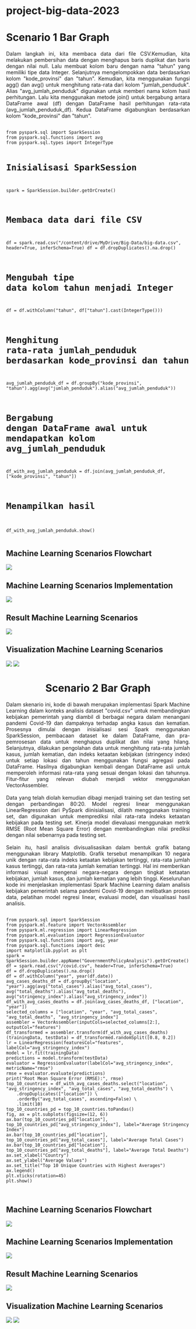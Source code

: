 # project-big-data-2023
# Scenario 1 Bar Graph
  
</div>

<p align="justify">
  Dalam langkah ini, kita membaca data dari file CSV.Kemudian, kita melakukan pembersihan data dengan menghapus baris duplikat dan baris dengan nilai null.
Lalu membuat kolom baru dengan nama "tahun" yang memiliki tipe data Integer. Selanjutnya mengelompokkan data berdasarkan kolom "kode_provinsi" dan "tahun". Kemudian, kita menggunakan fungsi agg() dan avg() untuk menghitung rata-rata dari kolom "jumlah_penduduk". Alias "avg_jumlah_penduduk" digunakan untuk memberi nama kolom hasil perhitungan. Lalu kita menggunakan metode join() untuk bergabung antara DataFrame awal (df) dengan DataFrame hasil perhitungan rata-rata (avg_jumlah_penduduk_df). Kedua DataFrame digabungkan berdasarkan kolom "kode_provinsi" dan "tahun".
</p>
<div>
  <pre>
    <code>
from pyspark.sql import SparkSession
from pyspark.sql.functions import avg
from pyspark.sql.types import IntegerType

# Inisialisasi SparkSession
spark = SparkSession.builder.getOrCreate()

# Membaca data dari file CSV
df = spark.read.csv("/content/drive/MyDrive/Big-Data/big-data.csv", header=True, inferSchema=True)
df = df.dropDuplicates().na.drop()

# Mengubah tipe data kolom tahun menjadi Integer
df = df.withColumn("tahun", df["tahun"].cast(IntegerType()))

# Menghitung rata-rata jumlah_penduduk berdasarkan kode_provinsi dan tahun
avg_jumlah_penduduk_df = df.groupBy("kode_provinsi", "tahun").agg(avg("jumlah_penduduk").alias("avg_jumlah_penduduk"))

# Bergabung dengan DataFrame awal untuk mendapatkan kolom avg_jumlah_penduduk
df_with_avg_jumlah_penduduk = df.join(avg_jumlah_penduduk_df, ["kode_provinsi", "tahun"])

# Menampilkan hasil
df_with_avg_jumlah_penduduk.show()
    </code>
  </pre>
</div>

## Machine Learning Scenarios Flowchart
<img src="PPT/Frame 24.png" />

## Machine Learning Scenarios Implementation
<img src="docs/skenario_1.png" />

## Result Machine Learning Scenarios
<img src="docs/hasil_skenario_1.png" />

## Visualization Machine Learning Scenarios
<img src="docs/atas ke bawah.png" />
<img src="docs/bawah ke atas.png" />

<div align="center">

# Scenario 2 Bar Graph
  
</div>

<p align="justify">
Dalam skenario ini, kode di bawah merupakan implementasi Spark Machine Learning dalam konteks analisis dataset "covid.csv" untuk membandingkan kebijakan pemerintah yang diambil di berbagai negara dalam menangani pandemi Covid-19 dan dampaknya terhadap angka kasus dan kematian. Prosesnya dimulai dengan inisialisasi sesi Spark menggunakan SparkSession, pembacaan dataset ke dalam DataFrame, dan pra-pemrosesan data untuk menghapus duplikat dan nilai yang hilang. Selanjutnya, dilakukan pengolahan data untuk menghitung rata-rata jumlah kasus, jumlah kematian, dan indeks ketaatan kebijakan (stringency index) untuk setiap lokasi dan tahun menggunakan fungsi agregasi pada DataFrame. Hasilnya digabungkan kembali dengan DataFrame asli untuk memperoleh informasi rata-rata yang sesuai dengan lokasi dan tahunnya. Fitur-fitur yang relevan diubah menjadi vektor menggunakan VectorAssembler.
<br><br>
Data yang telah diolah kemudian dibagi menjadi training set dan testing set dengan perbandingan 80:20. Model regresi linear menggunakan LinearRegression dari PySpark diinisialisasi, dilatih menggunakan training set, dan digunakan untuk memprediksi nilai rata-rata indeks ketaatan kebijakan pada testing set. Kinerja model dievaluasi menggunakan metrik RMSE (Root Mean Square Error) dengan membandingkan nilai prediksi dengan nilai sebenarnya pada testing set.
<br><br>
Selain itu, hasil analisis divisualisasikan dalam bentuk grafik batang menggunakan library Matplotlib. Grafik tersebut menampilkan 10 negara unik dengan rata-rata indeks ketaatan kebijakan tertinggi, rata-rata jumlah kasus tertinggi, dan rata-rata jumlah kematian tertinggi. Hal ini memberikan informasi visual mengenai negara-negara dengan tingkat ketaatan kebijakan, jumlah kasus, dan jumlah kematian yang lebih tinggi. Keseluruhan kode ini menjelaskan implementasi Spark Machine Learning dalam analisis kebijakan pemerintah selama pandemi Covid-19 dengan melibatkan proses data, pelatihan model regresi linear, evaluasi model, dan visualisasi hasil analisis.
</p>
<div>
  <pre>
    <code>
from pyspark.sql import SparkSession
from pyspark.ml.feature import VectorAssembler
from pyspark.ml.regression import LinearRegression
from pyspark.ml.evaluation import RegressionEvaluator
from pyspark.sql.functions import avg, year
from pyspark.sql.functions import desc
import matplotlib.pyplot as plt
spark = SparkSession.builder.appName("GovernmentPolicyAnalysis").getOrCreate()
df = spark.read.csv("/covid.csv", header=True, inferSchema=True)
df = df.dropDuplicates().na.drop()
df = df.withColumn("year", year(df.date))
avg_cases_deaths_df = df.groupBy("location", "year").agg(avg("total_cases").alias("avg_total_cases"), avg("total_deaths").alias("avg_total_deaths"), avg("stringency_index").alias("avg_stringency_index"))
df_with_avg_cases_deaths = df.join(avg_cases_deaths_df, ["location", "year"])
selected_columns = ["location", "year", "avg_total_cases", "avg_total_deaths", "avg_stringency_index"]
assembler = VectorAssembler(inputCols=selected_columns[2:], outputCol="features")
df_transformed = assembler.transform(df_with_avg_cases_deaths)
(trainingData, testData) = df_transformed.randomSplit([0.8, 0.2])
lr = LinearRegression(featuresCol="features", labelCol="avg_stringency_index")
model = lr.fit(trainingData)
predictions = model.transform(testData)
evaluator = RegressionEvaluator(labelCol="avg_stringency_index", metricName="rmse")
rmse = evaluator.evaluate(predictions)
print("Root Mean Square Error (RMSE):", rmse)
top_10_countries = df_with_avg_cases_deaths.select("location", "avg_stringency_index", "avg_total_cases", "avg_total_deaths") \
    .dropDuplicates(["location"]) \
    .orderBy("avg_total_cases", ascending=False) \
    .limit(10)
top_10_countries_pd = top_10_countries.toPandas()
fig, ax = plt.subplots(figsize=(12, 6))
ax.bar(top_10_countries_pd["location"], top_10_countries_pd["avg_stringency_index"], label="Average Stringency Index")
ax.bar(top_10_countries_pd["location"], top_10_countries_pd["avg_total_cases"], label="Average Total Cases")
ax.bar(top_10_countries_pd["location"], top_10_countries_pd["avg_total_deaths"], label="Average Total Deaths")
ax.set_xlabel("Country")
ax.set_ylabel("Average Values")
ax.set_title("Top 10 Unique Countries with Highest Averages")
ax.legend()
plt.xticks(rotation=45)
plt.show()
    </code>
  </pre>
</div>

## Machine Learning Scenarios Flowchart
<img src="PPT/Frame 30.png" />

## Machine Learning Scenarios Implementation
<img src="docs/skenario_2.png" />

## Result Machine Learning Scenarios
<img src="docs/hasil_skenario_2.png" />

## Visualization Machine Learning Scenarios
<img src="docs/tinggi.png" />
<img src="docs/rendah.png" />

<div align="center">
